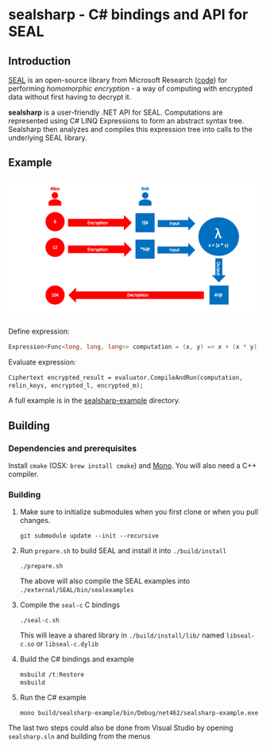 
# sealsharp - C# bindings and API for SEAL

## Introduction

[SEAL](https://sealcrypto.org) is an open-source library from Microsoft Research ([code](https://github.com/Microsoft/SEAL)) for performing *homomorphic encryption* - a way of computing with encrypted data without first having to decrypt it.  

**sealsharp** is a user-friendly .NET API for SEAL. Computations are represented using C# LINQ Expressions to form an abstract syntax tree. Sealsharp then analyzes and compiles this expression tree into calls to the underlying SEAL library.

## Example

![Example encrypted computation](./assets/crypto-compute.png)

Define expression:

```csharp
Expression<Func<long, long, long>> computation = (x, y) => x + (x * y);
```

Evaluate expression:

```
Ciphertext encrypted_result = evaluator.CompileAndRun(computation, relin_keys, encrypted_l, encrypted_m);
```

A full example is in the [sealsharp-example](./sealsharp-example/) directory.

## Building

### Dependencies and prerequisites

Install `cmake` (OSX: `brew install cmake`) and
[Mono](https://www.mono-project.com/downloads).  You will also need a C++
compiler.

### Building

1. Make sure to initialize submodules when you first clone or when you pull changes.

       git submodule update --init --recursive

2. Run `prepare.sh` to build SEAL and install it into `./build/install`

       ./prepare.sh

   The above will also compile the SEAL examples into `./external/SEAL/bin/sealexamples`

3. Compile the `seal-c` C bindings

       ./seal-c.sh

   This will leave a shared library in `./build/install/lib/` named `libseal-c.so` or `libseal-c.dylib`

4. Build the C# bindings and example

       msbuild /t:Restore
	   msbuild

5. Run the C# example

       mono build/sealsharp-example/bin/Debug/net462/sealsharp-example.exe

The last two steps could also be done from Visual Studio by opening `sealsharp.sln` and building from the menus
